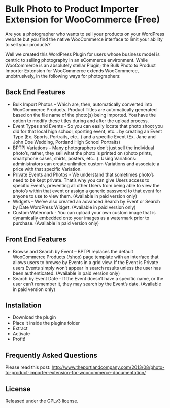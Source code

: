 Bulk Photo to Product Importer Extension for WooCommerce (Free)
===============================================================

Are you a photographer who wants to sell your products on your WordPress website but you find the native WooCommerce interface to limit your ability to sell your products?

Well we created this WordPress Plugin for users whose business model is centric to selling photography in an eCommerce environment. While WooCommerce is an absolutely stellar Plugin; the Bulk Photo to Product Importer Extension for WooCommerce extends WooCommerce, unobtrusively, in the following ways for photographers:

Back End Features
-----------------
* Bulk Import Photos – Which are, then, automatically converted into WooCommerce Products. Product Titles are automatically generated based on the file name of the photo(s) being imported. You have the option to modify these titles during and after the upload process.
* Event Types and Events - So you can easily locate that photo shoot you did for that local high school, sporting event, etc… by creating an Event Type (Ex. Sports, Portraits, etc…) and a specific Event (Ex. Jane and John Doe Wedding, Portland High School Portraits)
* BPTPI Variations – Many photographers don’t just sell the individual photo’s, rather, they sell what the photo is printed on (photo prints, smartphone cases, shirts, posters, etc…). Using Variations: administrators can create unlimited custom Variations and associate a price with that specific Variation. 
* Private Events and Photos - We understand that sometimes photo’s need to be kept private. That’s why you can give Users access to specific Events, preventing all other Users from being able to view the photo’s within that event or assign a generic password to that event for anyone to use to view them. (Available in paid version only)
* Widgets – We’ve also created an advanced Search by Event or Search by Date WordPress Widget. (Available in paid version only)
* Custom Watermark - You can upload your own custom image that is dynamically embedded onto your images as a watermark prior to purchase. (Available in paid version only)

Front End Features
------------------
* Browse and Search by Event – BPTPI replaces the default WooCommerce Products (/shop) page template with an interface that allows users to browse by Events in a grid view. If the Event is Private users Events simply won’t appear in search results unless the user has been authenticated. (Available in paid version only)
* Search by Event Date - If the Event doesn’t have a specific name, or the user can’t remember it, they may search by the Event’s date. (Available in paid version only)

Installation
------------
* Download the plugin
* Place it inside the plugins folder
* Extract 
* Activate
* Profit! 

Frequently Asked Questions
--------------------------
Please read this post: http://www.theportlandcompany.com/2013/08/photo-to-product-importer-extension-for-woocommerce-documentation/

License
-------
Released under the GPLv3 license.
